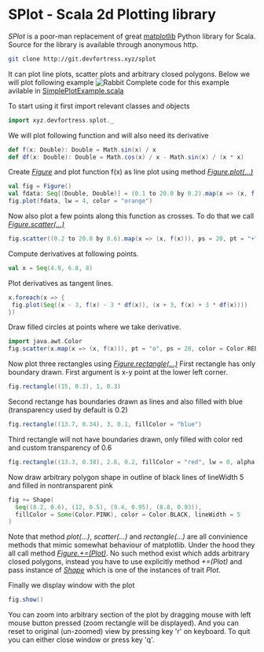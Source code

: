 SPlot - Scala 2d Plotting library
=================================

_SPlot_ is a poor-man replacement of great [matplotlib](https://matplotlib.org/) Python library for Scala.
Source for the library is available through anonymous http.
```bash
git clone http://git.devfortress.xyz/splot
```

It can plot line plots, scatter plots and arbitrary closed polygons.
Below we will plot following example
![Rabbit](http://www.devfortress.xyz/assets/splot-simple-example.png)
Complete code for this example avilable in [SimplePlotExample.scala](https://git.devfortress.xyz/plugins/gitiles/splot/+/master/src/test/scala/xyz/devfortress/splot/examples/SimplePlotExample.scala)

To start using it first import relevant classes and objects
```scala
import xyz.devfortress.splot._
```
We will plot following function and will also need its derivative
```scala
def f(x: Double): Double = Math.sin(x) / x
def df(x: Double): Double = Math.cos(x) / x - Math.sin(x) / (x * x)
```
Create [_Figure_](http://git.devfortress.xyz/plugins/gitiles/splot/+/master/src/main/scala/xyz/devfortress/splot/Figure.scala#24) and plot function f(x) as line plot
using method [_Figure.plot(...)_](http://git.devfortress.xyz/plugins/gitiles/splot/+/master/src/main/scala/xyz/devfortress/splot/Figure.scala#52)
```scala
val fig = Figure()
val fdata: Seq[(Double, Double)] = (0.1 to 20.0 by 0.2).map(x => (x, f(x)))
fig.plot(fdata, lw = 4, color = "orange")
```
Now also plot a few points along this function as crosses. To do that we call [_Figure.scatter(...)_](http://git.devfortress.xyz/plugins/gitiles/splot/+/master/src/main/scala/xyz/devfortress/splot/Figure.scala#65)
```scala
fig.scatter((0.2 to 20.0 by 0.6).map(x => (x, f(x))), ps = 20, pt = "+", color = "black")
```
Compute derivatives at following points.
```scala
val x = Seq(4.9, 6.8, 8)
```
Plot derivatives as tangent lines.
 ```scala
x.foreach(x => {
  fig.plot(Seq((x - 3, f(x) - 3 * df(x)), (x + 3, f(x) + 3 * df(x))))
})
```
Draw filled circles at points where we take derivative.
```scala
import java.awt.Color
fig.scatter(x.map(x => (x, f(x))), pt = "o", ps = 20, color = Color.RED)
```
Now plot three rectangles using [_Figure.rectangle(...)_](http://git.devfortress.xyz/plugins/gitiles/splot/+/master/src/main/scala/xyz/devfortress/splot/Figure.scala#88)
First rectangle has only boundary drawn. First argument is x-y point at the lower 
left corner.
```scala
fig.rectangle((15, 0.3), 1, 0.3)
```
Second rectange has boundaries drawn as lines and also filled with blue (transparency used by default is 0.2)
```scala
fig.rectangle((13.7, 0.34), 3, 0.1, fillColor = "blue")
```
Third rectangle will not have boundaries drawn, only filled with color red and custom transparency of 0.6
```scala
fig.rectangle((13.3, 0.38), 2.6, 0.2, fillColor = "red", lw = 0, alpha = 0.6)
```
Now draw arbitrary polygon shape in outline of black lines of lineWidth 5 and filled in nontransparent pink
```scala
fig += Shape(
  Seq((8.2, 0.6), (12, 0.5), (9.4, 0.95), (8.8, 0.93)),
  fillColor = Some(Color.PINK), color = Color.BLACK, lineWidth = 5
)
```
Note that method _plot(...)_, _scatter(...)_ and _rectangle(...)_ are all convinience methods that mimic somewhat 
behaviour of matplotlib. Under the hood they all call method [_Figure.+=(Plot)_](http://git.devfortress.xyz/plugins/gitiles/splot/+/master/src/main/scala/xyz/devfortress/splot/Figure.scala#40).
No such method exist which adds arbitrary closed polygons, instead you have to use explicitly method _+=(Plot)_ and pass
instance of [_Shape_](http://git.devfortress.xyz/plugins/gitiles/splot/+/master/src/main/scala/xyz/devfortress/splot/Plot.scala#83) which is one of the instances of trait _Plot_.

Finally we display window with the plot
```scala
fig.show()
```
You can zoom into arbitrary section of the plot by dragging mouse with left mouse button pressed (zoom rectangle will
be displayed). And you can reset to original (un-zoomed) view by pressing key 'r' on keyboard. To quit you can either
close window or press key 'q'.
